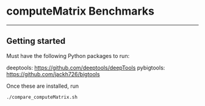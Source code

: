 # computeMatrix Benchmarks

-----------

## Getting started

Must have the following Python packages to run: 

deeptools: https://github.com/deeptools/deepTools
pybigtools: https://github.com/jackh726/bigtools


Once these are installed, run

```
./compare_computeMatrix.sh
```
